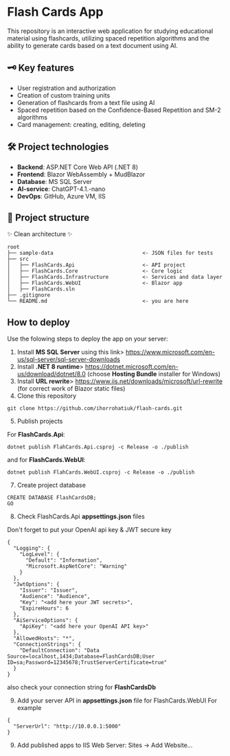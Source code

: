 # Flash Cards App
This repository is an interactive web application for studying educational material using flashcards, utilizing spaced repetition algorithms and the ability to generate cards based on a text document using AI.

## 🗝️ Key features
- User registration and authorization
- Creation of custom training units
- Generation of flashcards from a text file using AI
- Spaced repetition based on the Confidence-Based Repetition and SM-2 algorithms
- Card management: creating, editing, deleting

## 🛠️ Project technologies
- **Backend**: ASP.NET Core Web API (.NET 8)
- **Frontend**: Blazor WebAssembly + MudBlazor
- **Database**: MS SQL Server
- **AI-service**: ChatGPT-4.1.-nano
- **DevOps**: GitHub, Azure VM, IIS

##  📂  Project structure
 ✨ Clean architecture ✨
```
root
├── sample-data                             <- JSON files for tests
├── src 
│   ├── FlashCards.Api                      <- API project 
│   ├── FlashCards.Core                     <- Core logic
│   ├── FlashCards.Infrastructure           <- Services and data layer
│   ├── FlashCards.WebUI                    <- Blazor app
│   ├── FlashCards.sln 
├── .gitignore 	
└── README.md                               <- you are here
```

## How to deploy
Use the folowing steps to deploy the app on your server: 
1. Install **MS SQL Server** using this link> https://www.microsoft.com/en-us/sql-server/sql-server-downloads 
2. Install **.NET 8 runtime**> https://dotnet.microsoft.com/en-us/download/dotnet/8.0 (choose **Hosting Bundle** installer for Windows)
3. Install **URL rewrite**> https://www.iis.net/downloads/microsoft/url-rewrite (for correct work of Blazor static files) 
4. Clone this repository 
```
git clone https://github.com/ihorrohatiuk/flash-cards.git
```
5. Publish projects

For **FlashCards.Api**: 
```
dotnet publish FlahCards.Api.csproj -c Release -o ./publish
```
and for **FlashCards.WebUI**:
```
dotnet publish FlahCards.WebUI.csproj -c Release -o ./publish
```
7. Create project database
```
CREATE DATABASE FlashCardsDB;
GO
``` 
8. Check FlashCards.Api **appsettings.json** files

Don't forget to put your OpenAI api key & JWT secure key
```
{
  "Logging": {
    "LogLevel": {
      "Default": "Information",
      "Microsoft.AspNetCore": "Warning"
    }
  },
  "JwtOptions": {
    "Issuer": "Issuer",
    "Audience": "Audience",
    "Key": "<add here your JWT secrets>",
    "ExpireHours": 6
  },
  "AiServiceOptions": {
    "ApiKey": "<add here your OpenAI API key>"
  },
  "AllowedHosts": "*",
  "ConnectionStrings": {
    "DefaultConnection": "Data Source=localhost,1434;Database=FlashCardsDB;User ID=sa;Password=12345678;TrustServerCertificate=true"
  }
}
```
also check your connection string for **FlashCardsDb**

9. Add your server API in **appsettings.json** file for FlashCards.WebUI
For example
```
{
  "ServerUrl": "http://10.0.0.1:5000"
}
```

9. Add published apps to IIS Web Server:  Sites -> Add Website...